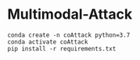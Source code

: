 # Multimodal-Attack


```
conda create -n coAttack python=3.7
conda activate coAttack
pip install -r requirements.txt
```
